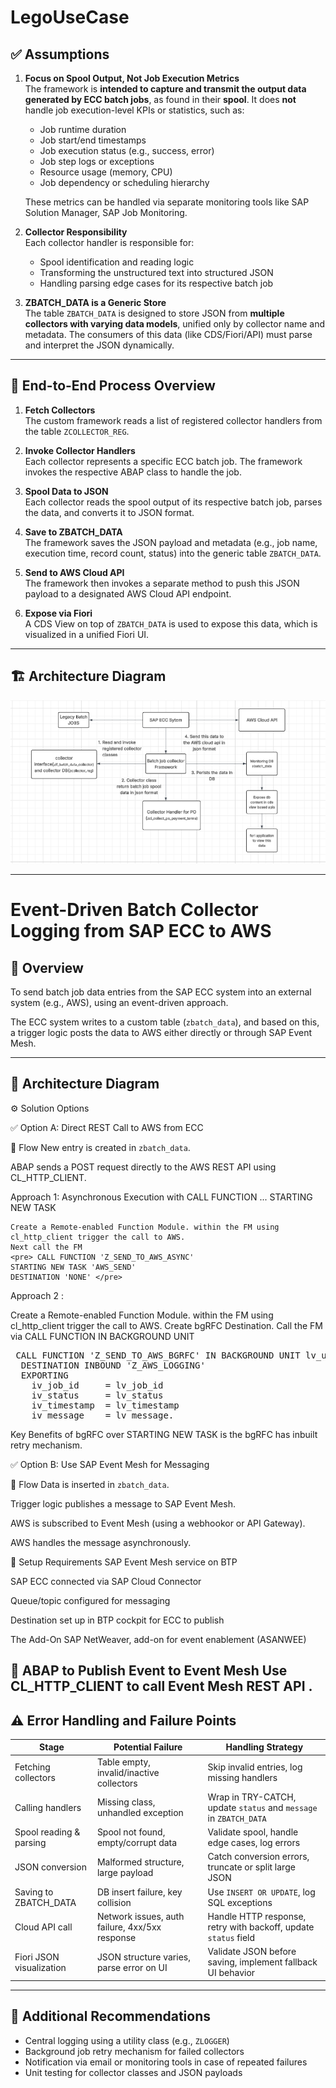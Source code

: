 # LegoUseCase


## ✅ Assumptions

1. **Focus on Spool Output, Not Job Execution Metrics**  
   The framework is **intended to capture and transmit the output data generated by ECC batch jobs**, as found in their **spool**. It does **not** handle
   job execution-level KPIs or statistics, such as:
   - Job runtime duration
   - Job start/end timestamps
   - Job execution status (e.g., success, error)
   - Job step logs or exceptions
   - Resource usage (memory, CPU)
   - Job dependency or scheduling hierarchy

   These metrics can be handled via separate monitoring tools like SAP Solution Manager, SAP Job Monitoring.

3. **Collector Responsibility**  
   Each collector handler is responsible for:
   - Spool identification and reading logic
   - Transforming the unstructured text into structured JSON
   - Handling parsing edge cases for its respective batch job

4. **ZBATCH_DATA is a Generic Store**  
   The table `ZBATCH_DATA` is designed to store JSON from **multiple collectors with varying data models**, unified only by collector name and metadata.
   The consumers of this data (like CDS/Fiori/API) must parse and interpret the JSON dynamically.

---

## 📌 End-to-End Process Overview

1. **Fetch Collectors**  
   The custom framework reads a list of registered collector handlers from the table `ZCOLLECTOR_REG`.

2. **Invoke Collector Handlers**  
   Each collector represents a specific ECC batch job. The framework invokes the respective ABAP class to handle the job.

3. **Spool Data to JSON**  
   Each collector reads the spool output of its respective batch job, parses the data, and converts it to JSON format.

4. **Save to ZBATCH_DATA**  
   The framework saves the JSON payload and metadata (e.g., job name, execution time, record count, status) into the generic table `ZBATCH_DATA`.

5. **Send to AWS Cloud API**  
   The framework then invokes a separate method to push this JSON payload to a designated AWS Cloud API endpoint.

6. **Expose via Fiori**  
   A CDS View on top of `ZBATCH_DATA` is used to expose this data, which is visualized in a unified Fiori UI.

---

## 🏗️ Architecture Diagram

![Batch Monitoring Architecture](./batch-monitoring-architecture.png)

---
# Event-Driven Batch Collector Logging from SAP ECC to AWS

## 📘 Overview

To send batch job data entries from the SAP ECC system into an external system (e.g., AWS), using an event-driven approach. 

The ECC system writes to a custom table (`zbatch_data`), and based on this, a trigger logic posts the data to AWS either directly or through SAP Event Mesh.

---

## 🧱 Architecture Diagram
⚙️ Solution Options

✅ Option A: Direct REST Call to AWS from ECC

🔗 Flow
New entry is created in `zbatch_data`.

ABAP sends a POST request directly to the AWS REST API using CL_HTTP_CLIENT.

Approach 1: Asynchronous Execution with CALL FUNCTION ... STARTING NEW TASK

    Create a Remote-enabled Function Module. within the FM using cl_http_client trigger the call to AWS.
    Next call the FM 
    <pre> CALL FUNCTION 'Z_SEND_TO_AWS_ASYNC'
    STARTING NEW TASK 'AWS_SEND'
    DESTINATION 'NONE' </pre>
    
Approach 2 :

   Create a Remote-enabled Function Module. within the FM using cl_http_client trigger the call to AWS.
   Create bgRFC Destination.
   Call the FM via CALL FUNCTION IN BACKGROUND UNIT

   <pre> CALL FUNCTION 'Z_SEND_TO_AWS_BGRFC' IN BACKGROUND UNIT lv_unit
  DESTINATION INBOUND 'Z_AWS_LOGGING'
  EXPORTING
    iv_job_id     = lv_job_id
    iv_status     = lv_status
    iv_timestamp  = lv_timestamp
    iv_message    = lv_message. </pre>

Key Benefits of bgRFC over STARTING NEW TASK is the bgRFC has inbuilt retry mechanism.


✅ Option B: Use SAP Event Mesh for Messaging

🔗 Flow
Data is inserted in `zbatch_data`.

Trigger logic publishes a message to SAP Event Mesh.

AWS is subscribed to Event Mesh (using a webhookor or API Gateway).

AWS handles the message asynchronously.

🔧 Setup Requirements
SAP Event Mesh service on BTP

SAP ECC connected via SAP Cloud Connector

Queue/topic configured for messaging

Destination set up in BTP cockpit for ECC to publish

The Add-On SAP NetWeaver, add-on for event enablement (ASANWEE)

🔧 ABAP to Publish Event to Event Mesh
Use CL_HTTP_CLIENT to call Event Mesh REST API .
---

## ⚠️ Error Handling and Failure Points

| Stage                         | Potential Failure                             | Handling Strategy                                                   |
|------------------------------|-----------------------------------------------|---------------------------------------------------------------------|
| Fetching collectors          | Table empty, invalid/inactive collectors      | Skip invalid entries, log missing handlers                         |
| Calling handlers             | Missing class, unhandled exception            | Wrap in TRY-CATCH, update `status` and `message` in `ZBATCH_DATA`  |
| Spool reading & parsing      | Spool not found, empty/corrupt data           | Validate spool, handle edge cases, log errors                      |
| JSON conversion              | Malformed structure, large payload            | Catch conversion errors, truncate or split large JSON              |
| Saving to ZBATCH_DATA        | DB insert failure, key collision              | Use `INSERT OR UPDATE`, log SQL exceptions                         |
| Cloud API call               | Network issues, auth failure, 4xx/5xx response| Handle HTTP response, retry with backoff, update `status` field    |
| Fiori JSON visualization     | JSON structure varies, parse error on UI      | Validate JSON before saving, implement fallback UI behavior        |

---

## 🔧 Additional Recommendations

- Central logging using a utility class (e.g., `ZLOGGER`)
- Background job retry mechanism for failed collectors
- Notification via email or monitoring tools in case of repeated failures
- Unit testing for collector classes and JSON payloads

